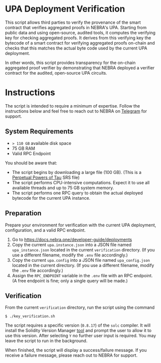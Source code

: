 # UPA Deployment Verification
This script allows third parties to verify the provenance of the smart contract that verifies aggregated proofs in NEBRA's UPA. Starting from public data and using open-source, audited tools, it computes the verifying key for checking aggregated proofs. It derives from this verifying key the bytecode of a smart contract for verifying aggregated proofs on-chain and checks that this matches the actual byte code used by the current UPA deployment.

In other words, this script provides transparency for the on-chain aggregated proof verifier by demonstrating that NEBRA deployed a verifier contract for the audited, open-source UPA circuits.

# Instructions

The script is intended to require a minimum of expertise. Follow the instructions below and feel free to reach out to NEBRA on [Telegram](https://t.me/c/1924667284/3) for support.

## System Requirements
- `> 110 GB` available disk space
- 75 GB RAM
- Valid RPC Endpoint

You should be aware that:
- The script begins by downloading a large file (100 GB). (This is a [Perpetual Powers of Tau](https://pse.dev/en/projects/perpetual-powers-of-tau) SRS file)
- The script performs CPU-intensive computations. Expect it to use all available threads and up to 75 GB system memory.
- The script performs one RPC query to obtain the actual deployed bytecode for the current UPA instance.

## Preparation
Prepare your environment for verification with the current UPA deployment, configuration, and a valid RPC endpoint.

1. Go to https://docs.nebra.one/developer-guide/deployments
2. Copy the current `upa.instance.json` into a JSON file named `upa_instance.json` located in the current `verification` directory. (If you use a different filename, modify the `.env` file accordingly.)
3. Copy the current `upa.config` into a JSON file named `upa_config.json` located in the current directory. (If you use a different filename, modify the `.env` file accordingly.)
4. Assign the `RPC_ENDPOINT` variable in the `.env` file with an RPC endpoint. (A free endpoint is fine; only a single query will be made.)

## Verification
From the current `verification` directory, run the script using the command
```console
$ ./key_verification.sh
```
The script requires a specific version (`0.8.17`) of the `solc` compiler. It will install the Solidity Version Manager [tool](https://github.com/alloy-rs/svm-rs) and prompt the user to allow it to use this version. After selecting `Y` no further user input is required. You may leave the script to run in the background.

When finished, the script will display a success/failure message. If you receive a failure message, please reach out to NEBRA for support.
